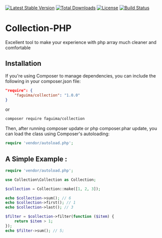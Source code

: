 [![Latest Stable Version](https://poser.pugx.org/faguima/collection/v/stable)](https://packagist.org/packages/faguima/collection)
[![Total Downloads](https://poser.pugx.org/faguima/collection/downloads)](https://packagist.org/packages/faguima/collection)
[![License](https://poser.pugx.org/faguima/collection/license)](https://packagist.org/packages/faguima/collection)
[![Build Status](https://travis-ci.org/webmailcontatos/Collection-PHP.svg?branch=master)](https://travis-ci.org/webmailcontatos/Collection-PHP)
# Collection-PHP
 Excellent tool to make your experience with php array much cleaner and comfortable

## Installation

If you're using Composer to manage dependencies, you can include the following in your composer.json file:
```json
"require": {
    "faguima/collection": "1.0.0"
}
```

or

```sh
composer require faguima/collection
```

Then, after running composer update or php composer.phar update, you can load the class using Composer's autoloading:

```php
require 'vendor/autoload.php';
```

## A Simple Example :

``` php
require 'vendor/autoload.php';

use Collection\Collection as Collection;

$collection = Collection::make([1, 2, 3]);

echo $collection->sum(); // 6
echo $collection->first(); // 1
echo $collection->last(); // 3

$filter = $collection->filter(function ($item) {
    return $item > 1;
});
echo $filter->sum(); // 5;

```